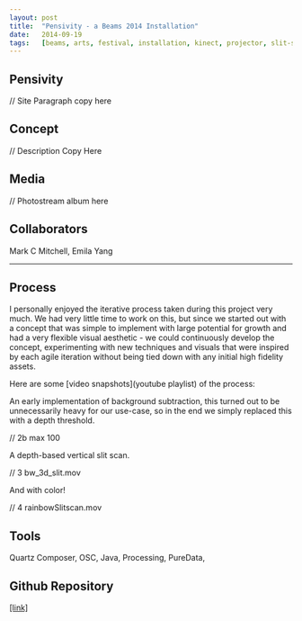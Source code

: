 ```yaml
---
layout:	post
title:	"Pensivity - a Beams 2014 Installation"
date:	2014-09-19
tags:	[beams, arts, festival, installation, kinect, projector, slit-scan]
---
```


## Pensivity

// Site Paragraph copy here

## Concept

// Description Copy Here

## Media

// Photostream album here

## Collaborators

Mark C Mitchell, Emila Yang

---

## Process

I personally enjoyed the iterative process taken during this project very much. We had very little time to work on this, but since we started out with a concept that was simple to implement with large potential for growth and had a very flexible visual aesthetic - we could continuously develop the concept, experimenting with new techniques and visuals that were inspired by each agile iteration without being tied down with any initial high fidelity assets.

Here are some [video snapshots](youtube playlist) of the process: 

An early implementation of background subtraction, this turned out to be unnecessarily heavy for our use-case, so in the end we simply replaced this with a depth threshold.

// 2b max 100

A depth-based vertical slit scan.

// 3 bw_3d_slit.mov

And with color! 

// 4 rainbowSlitscan.mov


## Tools

Quartz Composer, OSC, Java, Processing, PureData, 

## Github Repository

[[link]](https://github.com/hanleyweng/beams)

